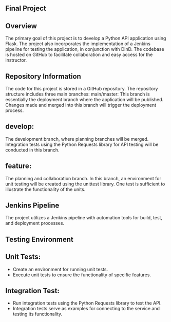 ## Final Project 

## Overview

The primary goal of this project is to develop a Python API application using Flask. The project also incorporates the implementation of a Jenkins pipeline for testing the application, in conjunction with DinD. The codebase is hosted on GitHub to facilitate collaboration and easy access for the instructor.

## Repository Information
The code for this project is stored in a GitHub repository. The repository structure includes three main branches:
main/master: This branch is essentially the deployment branch where the application will be published. Changes made and merged into this branch will trigger the deployment process.

## develop:
The development branch, where planning branches will be merged. Integration tests using the Python Requests library for API testing will be conducted in this branch.

## feature:
The planning and collaboration branch. In this branch, an environment for unit testing will be created using the unittest library. One test is sufficient to illustrate the functionality of the units.

## Jenkins Pipeline

The project utilizes a Jenkins pipeline with automation tools for build, test, and deployment processes.

## Testing Environment

## Unit Tests:  
- Create an environment for running unit tests.
- Execute unit tests to ensure the functionality of specific features.

## Integration Test: 
- Run integration tests using the Python Requests library to test the API.
- Integration tests serve as examples for connecting to the service and testing its functionality.
